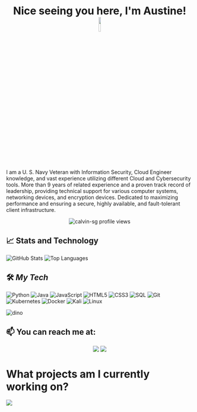 <h1 align="center">Nice seeing you here, I'm Austine! <img src="https://raw.githubusercontent.com/MartinHeinz/MartinHeinz/master/wave.gif" width="10%"></h1>

<!-- <h1 align="center">&nbsp;&nbsp;&nbsp;😎 Who am I?</h1> !-->
I am a U. S. Navy Veteran with Information Security, Cloud Engineer knowledge, and vast experience utilizing different Cloud and Cybersecurity tools. More than 9 years of related experience and a proven track record of leadership, providing technical support for various computer systems, networking devices, and encryption devices. Dedicated to maximizing performance and ensuring a secure, highly available, and fault-tolerant client infrastructure.

<p align="center"> 
  <img align="center" src="https://komarev.com/ghpvc/?username=calvin-sg" alt="calvin-sg profile views" />
</p>

<!-- <p>&nbsp;&nbsp;&nbsp;&nbsp;&nbsp;&nbsp;&nbsp;&nbsp;</p> !-->

## 📈 Stats and Technology

![GitHub Stats](https://github-readme-stats.vercel.app/api?username=Jawonlaya&show_icons=true&bg_color=DEG,133a94,919bff&title_color=ffffff&text_color=ffffff&icon_color=ffffff&hide_border=true&include_all_commits=true)
![Top Languages](https://github-readme-stats.vercel.app/api/top-langs/?username=Jawonlaya&bg_color=DEG,133a94,919bff&title_color=ffffff&text_color=ffffff&icon_color=ffffff&hide_border=true)

<!-- Markdown badges !-->
<!--![Bitcoin](https://img.shields.io/badge/Bitcoin-000?style=for-the-badge&logo=bitcoin&logoColor=white) 
![Ethereum](https://img.shields.io/badge/Ethereum-3C3C3D?style=for-the-badge&logo=Ethereum&logoColor=white)-->

## 🛠️ ***My Tech***

![Python](https://img.shields.io/badge/python-3670A0?style=for-the-badge&logo=python&logoColor=ffdd54)
![Java](https://img.shields.io/badge/java-%23ED8B00.svg?style=for-the-badge&logo=java&logoColor=white)
![JavaScript](https://img.shields.io/badge/javascript-%23323330.svg?style=for-the-badge&logo=javascript&logoColor=%23F7DF1E)
![HTML5](https://img.shields.io/badge/html5-%23E34F26.svg?style=for-the-badge&logo=html5&logoColor=white)
![CSS3](https://img.shields.io/badge/css3-%231572B6.svg?style=for-the-badge&logo=css3&logoColor=white)
![SQL](https://img.shields.io/badge/-SQL-151515?style=for-the-badge&logo=mysql)
![Git](https://img.shields.io/badge/git-%23F05033.svg?style=for-the-badge&logo=git&logoColor=white)
![Kubernetes](https://img.shields.io/badge/kubernetes-%23326ce5.svg?style=for-the-badge&logo=kubernetes&logoColor=white)
![Docker](https://img.shields.io/badge/docker-%230db7ed.svg?style=for-the-badge&logo=docker&logoColor=white)
![Kali](https://img.shields.io/badge/Kali-268BEE?style=for-the-badge&logo=kalilinux&logoColor=white)
![Linux](https://img.shields.io/badge/Linux-FCC624?style=for-the-badge&logo=linux&logoColor=black)
 <!--![Red Hat](https://img.shields.io/badge/Red%20Hat-EE0000?style=for-the-badge&logo=redhat&logoColor=white)!-->
![dino](https://raw.githubusercontent.com/saadeghi/saadeghi/master/dino.gif)
<!-- <p>&nbsp;</p> !-->

<!-- Self Biography !-->
<!-- <br> !-->
 
## 📫 You can reach me at:

<p align="center">
  <a href="https://www.linkedin.com/in/oaugustine/" alt="LinkedIn"><img src="https://img.shields.io/badge/linkedin-%230077B5.svg?style=for-the-badge&logo=linkedin&logoColor=white"></a>
 <!-- <img src="https://img.shields.io/badge/-augustine_oa@hotmail.com-c14438?style=for-the-badge&logo=Gmail&logoColor=white&link=mailto:augustine_oa@hotmail.com)](mailto:augustine_oa@hotmail.com">!-->
  <a href="https://tryhackme.com/p/Jawonlaya" alt="TryHackMe"><img src="https://img.shields.io/badge/tryhackme-%23212C42.svg?&style=for-the-badge&logo=tryhackme&logoColor=white"></a>

</p>

# What projects am I currently working on?

<a href="https://github.com/Jawonlaya/TryHackMe-Projects">
  
 <img src= "https://user-images.githubusercontent.com/115058054/234483437-4075bcae-04d8-4603-a9f7-9232709f16b4.png">
</a>

<!--

Here are some ideas to get you started:

- 🔭 I’m currently working on ...
- 🌱 I’m currently learning ...
- 👯 I’m looking to collaborate on ...
- 🤔 I’m looking for help with ...
- 💬 Ask me about ...
- 📫 How to reach me: ...
- 😄 Pronouns: ...
- ⚡ Fun fact: ...
-->

